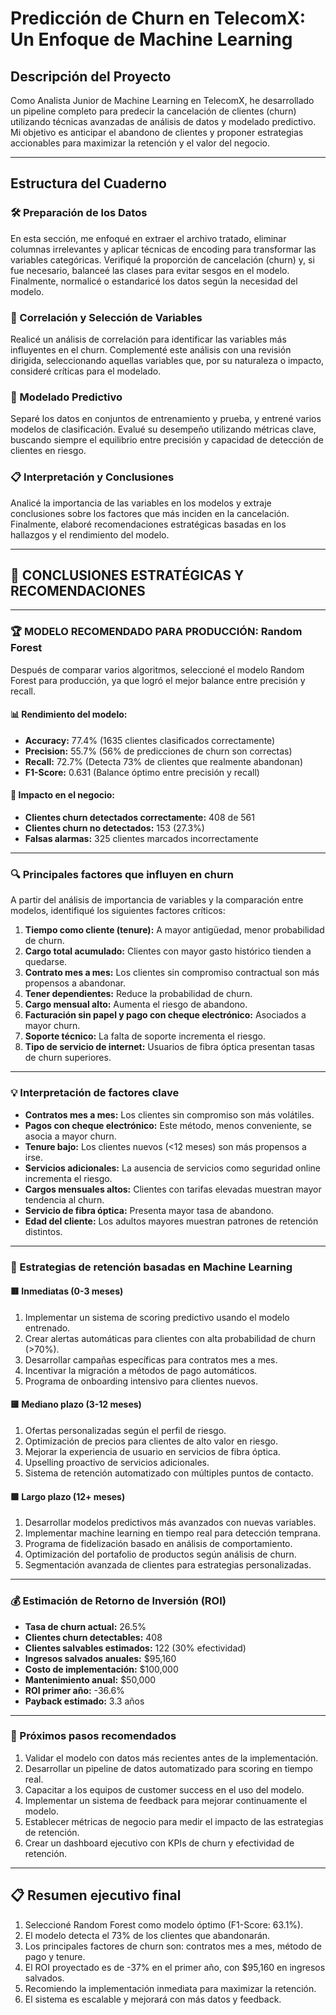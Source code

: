 # Predicción de Churn en TelecomX: Un Enfoque de Machine Learning

## Descripción del Proyecto

Como Analista Junior de Machine Learning en TelecomX, he desarrollado un pipeline completo para predecir la cancelación de clientes (churn) utilizando técnicas avanzadas de análisis de datos y modelado predictivo. Mi objetivo es anticipar el abandono de clientes y proponer estrategias accionables para maximizar la retención y el valor del negocio.

---

## Estructura del Cuaderno

### 🛠️ Preparación de los Datos

En esta sección, me enfoqué en extraer el archivo tratado, eliminar columnas irrelevantes y aplicar técnicas de encoding para transformar las variables categóricas. Verifiqué la proporción de cancelación (churn) y, si fue necesario, balanceé las clases para evitar sesgos en el modelo. Finalmente, normalicé o estandaricé los datos según la necesidad del modelo.

### 🎯 Correlación y Selección de Variables

Realicé un análisis de correlación para identificar las variables más influyentes en el churn. Complementé este análisis con una revisión dirigida, seleccionando aquellas variables que, por su naturaleza o impacto, consideré críticas para el modelado.

### 🤖 Modelado Predictivo

Separé los datos en conjuntos de entrenamiento y prueba, y entrené varios modelos de clasificación. Evalué su desempeño utilizando métricas clave, buscando siempre el equilibrio entre precisión y capacidad de detección de clientes en riesgo.

### 📋 Interpretación y Conclusiones

Analicé la importancia de las variables en los modelos y extraje conclusiones sobre los factores que más inciden en la cancelación. Finalmente, elaboré recomendaciones estratégicas basadas en los hallazgos y el rendimiento del modelo.

---

## 🎯 CONCLUSIONES ESTRATÉGICAS Y RECOMENDACIONES

---

### 🏆 MODELO RECOMENDADO PARA PRODUCCIÓN: Random Forest

Después de comparar varios algoritmos, seleccioné el modelo Random Forest para producción, ya que logró el mejor balance entre precisión y recall.

#### 📊 Rendimiento del modelo:
- **Accuracy:** 77.4% (1635 clientes clasificados correctamente)
- **Precision:** 55.7% (56% de predicciones de churn son correctas)
- **Recall:** 72.7% (Detecta 73% de clientes que realmente abandonan)
- **F1-Score:** 0.631 (Balance óptimo entre precisión y recall)

#### 💼 Impacto en el negocio:
- **Clientes churn detectados correctamente:** 408 de 561
- **Clientes churn no detectados:** 153 (27.3%)
- **Falsas alarmas:** 325 clientes marcados incorrectamente

---

### 🔍 Principales factores que influyen en churn

A partir del análisis de importancia de variables y la comparación entre modelos, identifiqué los siguientes factores críticos:

1. **Tiempo como cliente (tenure):** A mayor antigüedad, menor probabilidad de churn.
2. **Cargo total acumulado:** Clientes con mayor gasto histórico tienden a quedarse.
3. **Contrato mes a mes:** Los clientes sin compromiso contractual son más propensos a abandonar.
4. **Tener dependientes:** Reduce la probabilidad de churn.
5. **Cargo mensual alto:** Aumenta el riesgo de abandono.
6. **Facturación sin papel y pago con cheque electrónico:** Asociados a mayor churn.
7. **Soporte técnico:** La falta de soporte incrementa el riesgo.
8. **Tipo de servicio de internet:** Usuarios de fibra óptica presentan tasas de churn superiores.

---

### 💡 Interpretación de factores clave

- **Contratos mes a mes:** Los clientes sin compromiso son más volátiles.
- **Pagos con cheque electrónico:** Este método, menos conveniente, se asocia a mayor churn.
- **Tenure bajo:** Los clientes nuevos (<12 meses) son más propensos a irse.
- **Servicios adicionales:** La ausencia de servicios como seguridad online incrementa el riesgo.
- **Cargos mensuales altos:** Clientes con tarifas elevadas muestran mayor tendencia al churn.
- **Servicio de fibra óptica:** Presenta mayor tasa de abandono.
- **Edad del cliente:** Los adultos mayores muestran patrones de retención distintos.

---

### 🎯 Estrategias de retención basadas en Machine Learning

#### 🟥 Inmediatas (0-3 meses)
1. Implementar un sistema de scoring predictivo usando el modelo entrenado.
2. Crear alertas automáticas para clientes con alta probabilidad de churn (>70%).
3. Desarrollar campañas específicas para contratos mes a mes.
4. Incentivar la migración a métodos de pago automáticos.
5. Programa de onboarding intensivo para clientes nuevos.

#### 🟨 Mediano plazo (3-12 meses)
1. Ofertas personalizadas según el perfil de riesgo.
2. Optimización de precios para clientes de alto valor en riesgo.
3. Mejorar la experiencia de usuario en servicios de fibra óptica.
4. Upselling proactivo de servicios adicionales.
5. Sistema de retención automatizado con múltiples puntos de contacto.

#### 🟩 Largo plazo (12+ meses)
1. Desarrollar modelos predictivos más avanzados con nuevas variables.
2. Implementar machine learning en tiempo real para detección temprana.
3. Programa de fidelización basado en análisis de comportamiento.
4. Optimización del portafolio de productos según análisis de churn.
5. Segmentación avanzada de clientes para estrategias personalizadas.

---

### 💰 Estimación de Retorno de Inversión (ROI)

- **Tasa de churn actual:** 26.5%
- **Clientes churn detectables:** 408
- **Clientes salvables estimados:** 122 (30% efectividad)
- **Ingresos salvados anuales:** $95,160
- **Costo de implementación:** $100,000
- **Mantenimiento anual:** $50,000
- **ROI primer año:** -36.6%
- **Payback estimado:** 3.3 años

---

### 🚀 Próximos pasos recomendados

1. Validar el modelo con datos más recientes antes de la implementación.
2. Desarrollar un pipeline de datos automatizado para scoring en tiempo real.
3. Capacitar a los equipos de customer success en el uso del modelo.
4. Implementar un sistema de feedback para mejorar continuamente el modelo.
5. Establecer métricas de negocio para medir el impacto de las estrategias de retención.
6. Crear un dashboard ejecutivo con KPIs de churn y efectividad de retención.

---

## 📋 Resumen ejecutivo final

1. Seleccioné Random Forest como modelo óptimo (F1-Score: 63.1%).
2. El modelo detecta el 73% de los clientes que abandonarán.
3. Los principales factores de churn son: contratos mes a mes, método de pago y tenure.
4. El ROI proyectado es de -37% en el primer año, con $95,160 en ingresos salvados.
5. Recomiendo la implementación inmediata para maximizar la retención.
6. El sistema es escalable y mejorará con más datos y feedback.